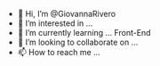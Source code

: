 - 👋 Hi, I’m @GiovannaRivero
- 👀 I’m interested in ...
- 🌱 I’m currently learning ... Front-End
- 💞️ I’m looking to collaborate on ...
- 📫 How to reach me ...

<!---
GiovannaRivero/GiovannaRivero is a ✨ special ✨ repository because its `README.md` (this file) appears on your GitHub profile.
You can click the Preview link to take a look at your changes.
--->

